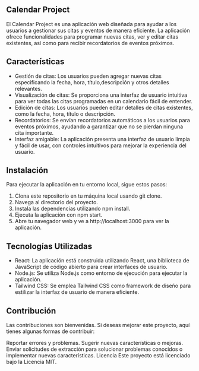 ## Calendar Project

El Calendar Project es una aplicación web diseñada para ayudar a los usuarios a gestionar sus citas y eventos de manera eficiente. La aplicación ofrece funcionalidades para programar nuevas citas, ver y editar citas existentes, así como para recibir recordatorios de eventos próximos.

## Características

- Gestión de citas: Los usuarios pueden agregar nuevas citas especificando la fecha, hora, título,descripción y otros detalles relevantes.
- Visualización de citas: Se proporciona una interfaz de usuario intuitiva para ver todas las citas programadas en un calendario fácil de entender.
- Edición de citas: Los usuarios pueden editar detalles de citas existentes, como la fecha, hora, título o descripción.
- Recordatorios: Se envían recordatorios automáticos a los usuarios para eventos próximos, ayudando a garantizar que no se pierdan ninguna cita importante.
- Interfaz amigable: La aplicación presenta una interfaz de usuario limpia y fácil de usar, con controles intuitivos para mejorar la experiencia del usuario.

## Instalación

Para ejecutar la aplicación en tu entorno local, sigue estos pasos:

1. Clona este repositorio en tu máquina local usando git clone.
2. Navega al directorio del proyecto.
3. Instala las dependencias utilizando npm install.
4. Ejecuta la aplicación con npm start.
5. Abre tu navegador web y ve a http://localhost:3000 para ver la aplicación.

## Tecnologías Utilizadas

- React: La aplicación está construida utilizando React, una biblioteca de JavaScript de código abierto para crear interfaces de usuario.
- Node.js: Se utiliza Node.js como entorno de ejecución para ejecutar la aplicación.
- Tailwind CSS: Se emplea Tailwind CSS como framework de diseño para estilizar la interfaz de usuario de manera eficiente.

## Contribución

Las contribuciones son bienvenidas. Si deseas mejorar este proyecto, aquí tienes algunas formas de contribuir:

Reportar errores y problemas.
Sugerir nuevas características o mejoras.
Enviar solicitudes de extracción para solucionar problemas conocidos o implementar nuevas características.
Licencia
Este proyecto está licenciado bajo la Licencia MIT.
